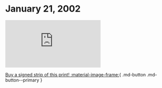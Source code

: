# January 21, 2002

![](https://www.achewood.com/comic.php?date=01212002)

[Buy a signed strip of this print! :material-image-frame:](https://achewood-holiday-pop-up.myshopify.com/products/strip#01212002){ .md-button .md-button--primary }
